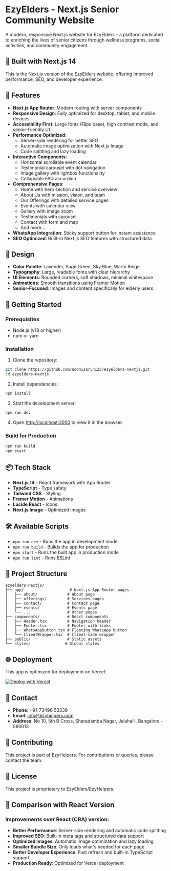 # EzyElders - Next.js Senior Community Website

A modern, responsive Next.js website for EzyElders - a platform dedicated to enriching the lives of senior citizens through wellness programs, social activities, and community engagement.

## 🚀 Built with Next.js 14

This is the Next.js version of the EzyElders website, offering improved performance, SEO, and developer experience.

## 🌟 Features

- **Next.js App Router**: Modern routing with server components
- **Responsive Design**: Fully optimized for desktop, tablet, and mobile devices
- **Accessibility First**: Large fonts (18px base), high contrast mode, and senior-friendly UI
- **Performance Optimized**: 
  - Server-side rendering for better SEO
  - Automatic image optimization with Next.js Image
  - Code splitting and lazy loading
- **Interactive Components**: 
  - Horizontal scrollable event calendar
  - Testimonial carousel with dot navigation
  - Image gallery with lightbox functionality
  - Collapsible FAQ accordion
- **Comprehensive Pages**:
  - Home with hero section and service overview
  - About Us with mission, vision, and team
  - Our Offerings with detailed service pages
  - Events with calendar view
  - Gallery with image zoom
  - Testimonials with carousel
  - Contact with form and map
  - And more...
- **WhatsApp Integration**: Sticky support button for instant assistance
- **SEO Optimized**: Built-in Next.js SEO features with structured data

## 🎨 Design

- **Color Palette**: Lavender, Sage Green, Sky Blue, Warm Beige
- **Typography**: Large, readable fonts with clear hierarchy
- **UI Elements**: Rounded corners, soft shadows, minimal whitespace
- **Animations**: Smooth transitions using Framer Motion
- **Senior-Focused**: Images and content specifically for elderly users

## 🚀 Getting Started

### Prerequisites

- Node.js (v18 or higher)
- npm or yarn

### Installation

1. Clone the repository:
```bash
git clone https://github.com/adonisarun123/ezyelders-nextjs.git
cd ezyelders-nextjs
```

2. Install dependencies:
```bash
npm install
```

3. Start the development server:
```bash
npm run dev
```

4. Open [http://localhost:3000](http://localhost:3000) to view it in the browser.

### Build for Production

```bash
npm run build
npm start
```

## 📦 Tech Stack

- **Next.js 14** - React framework with App Router
- **TypeScript** - Type safety
- **Tailwind CSS** - Styling
- **Framer Motion** - Animations
- **Lucide React** - Icons
- **Next.js Image** - Optimized images

## 🛠️ Available Scripts

- `npm run dev` - Runs the app in development mode
- `npm run build` - Builds the app for production
- `npm start` - Runs the built app in production mode
- `npm run lint` - Runs ESLint

## 📁 Project Structure

```
ezyelders-nextjs/
├── app/                    # Next.js App Router pages
│   ├── about/             # About page
│   ├── offerings/         # Services pages
│   ├── contact/           # Contact page
│   ├── events/            # Events page
│   └── ...                # Other pages
├── components/            # React components
│   ├── Header.tsx         # Navigation header
│   ├── Footer.tsx         # Footer with links
│   ├── WhatsAppButton.tsx # Floating WhatsApp button
│   └── ClientWrapper.tsx  # Client-side wrapper
├── public/                # Static assets
└── styles/               # Global styles
```

## 🌐 Deployment

This app is optimized for deployment on Vercel:

[![Deploy with Vercel](https://vercel.com/button)](https://vercel.com/new/clone?repository-url=https://github.com/adonisarun123/ezyelders-nextjs)

## 📱 Contact

- **Phone**: +91-73496 53339
- **Email**: info@ezyhelpers.com
- **Address**: No 10, 5th B Cross, Sharadamba Nagar, Jalahalli, Bangalore - 560013

## 🤝 Contributing

This project is part of EzyHelpers. For contributions or queries, please contact the team.

## 📄 License

This project is proprietary to EzyElders/EzyHelpers.

## 🔄 Comparison with React Version

### Improvements over React (CRA) version:
- **Better Performance**: Server-side rendering and automatic code splitting
- **Improved SEO**: Built-in meta tags and structured data support
- **Optimized Images**: Automatic image optimization and lazy loading
- **Smaller Bundle Size**: Only loads what's needed for each page
- **Better Developer Experience**: Fast refresh and built-in TypeScript support
- **Production Ready**: Optimized for Vercel deployment
